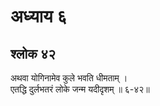 # अध्याय ६

## श्लोक ४२

अथवा योगिनामेव कुले भवति धीमताम् ।<br>एतद्धि दुर्लभतरं लोके जन्म यदीदृशम् ॥ ६-४२॥<br><br>

